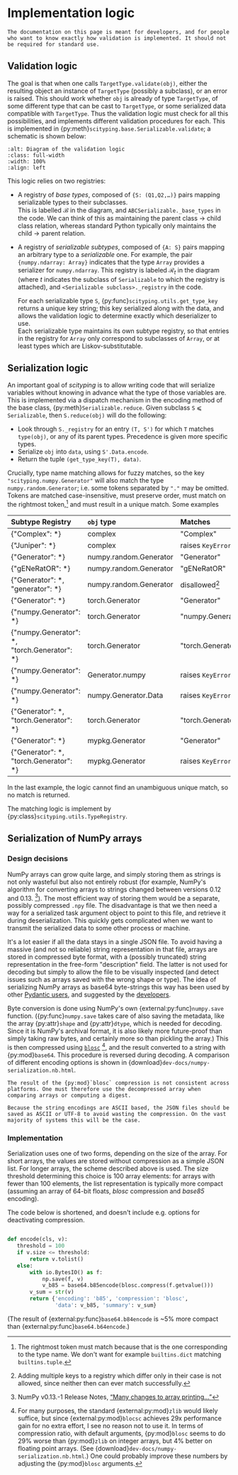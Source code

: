 # Implementation logic

```{note}
The documentation on this page is meant for developers, and for people who want to know exactly how validation is implemented. It should not be required for standard use.
```

## Validation logic

The goal is that when one calls `TargetType.validate(obj)`, either the resulting object an instance of `TargetType` (possibly a subclass), or an error is raised. This should work whether `obj` is already of type `TargetType`, of some different type that can be cast to `TargetType`, or some serialized data compatible with `TargetType`. Thus the validation logic must check for all this possibilities, and implements different validation procedures for each. This is implemented in {py:meth}`scityping.base.Serializable.validate`; a schematic is shown below:

```{image} ./validation_logic.svg
:alt: Diagram of the validation logic
:class: full-width
:width: 100%
:align: left
```

This logic relies on two registries:
- A registry of *base types*, composed of `{S: (Q1,Q2,…)}` pairs mapping serializable types to their subclasses.  
  This is labelled $\mathcal{B}$ in the diagram, and `ABCSerializable._base_types` in the code.
  We can think of this as maintaining the parent class → child class relation, whereas standard Python typically only maintains the child → parent relation.
- A registry of *serializable subtypes*, composed of `{A: S}` pairs mapping an arbitrary type to a *serializable* one.
  For example, the pair `{numpy.ndarray: Array}` indicates that the type `Array` provides a serializer for `numpy.ndarray`.
  This registry is labeled $\mathcal{R}_t$ in the diagram (where $t$ indicates the subclass of `Serializable` to which the registry is attached), and `<Serializable subclass>._registry` in the code.

  For each serializable type `S`, {py:func}`scityping.utils.get_type_key` returns a unique key string; this key serialized along with the data, and allows the validation logic to determine exactly which deserializer to use.  
  Each serializable type maintains its own subtype registry, so that entries in the registry for `Array` only correspond to subclasses of `Array`, or at least types which are Liskov-substitutable.  

## Serialization logic

An important goal of *scityping* is to allow writing code that will serialize variables without knowing in advance what the type of those variables are. This is implemented via a dispatch mechanism in the encoding method of the base class, {py:meth}`Serializable.reduce`. Given subclass `S` ⩽ `Serializable`, then `S.reduce(obj)` will do the following:
- Look through `S._registry` for an entry `(T, S')` for which `T` matches `type(obj)`, or any of its parent types. Precedence is given more specific types. 
- Serialize `obj` into `data`, using `S'.Data.encode`.
- Return the tuple `(get_type_key(T), data)`.

Crucially, type name matching allows for fuzzy matches, so the key `"scityping.numpy.Generator"` will also match the type `numpy.random.Generator`; i.e. some tokens separated by `"."` may be omitted. Tokens are matched case-insensitive, must preserve order, must match on the rightmost token,[^rightmost] and must result in a unique match. Some examples

| Subtype Registry                               | `obj` type             | Matches           |
|:-----------------------------------------------|:-----------------------|:------------------|
| {"Complex": \*}                                | complex                | "Complex"         |
| {"Juniper": \*}                                | complex                | raises `KeyError` |
| {"Generator": \*}                              | numpy.random.Generator | "Generator"       |
| {"gENeRatOR": \*}                              | numpy.random.Generator | "gENeRatOR"       |
| {"Generator": \*, "generator": \*}             | numpy.random.Generator | disallowed[^case-insensitive] |
| {"Generator": \*}                              | torch.Generator        | "Generator"       |
| {"numpy.Generator": \*}                        | torch.Generator        | "numpy.Generator" |
| {"numpy.Generator": \*, "torch.Generator": \*} | torch.Generator        | "torch.Generator" |
| {"numpy.Generator": \*}                        | Generator.numpy        | raises `KeyError` |
| {"numpy.Generator": \*}                        | numpy.Generator.Data   | raises `KeyError` |
| {"Generator": \*, "torch.Generator": \*}       | torch.Generator        | "torch.Generator" |
| {"Generator": \*}                              | mypkg.Generator        | "Generator"       |
| {"Generator": \*, "torch.Generator": \*}       | mypkg.Generator        | raises `KeyError` |

In the last example, the logic cannot find an unambiguous unique match, so no match is returned.

[^case-insensitive]: Adding multiple keys to a registry which differ only in their case is not allowed, since neither then can ever match successfully.
[^rightmost]: The rightmost token must match because that is the one corresponding to the type name. We don't want for example `builtins.dict` matching `builtins.tuple`.

The matching logic is implement by {py:class}`scityping.utils.TypeRegistry`.


## Serialization of NumPy arrays


### Design decisions

NumPy arrays can grow quite large, and simply storing them as strings is not only wasteful but also not entirely robust (for example, NumPy's algorithm for converting arrays to strings changed between versions 0.12 and 0.13. [^fnpstr]). The most efficient way of storing them would be a separate, possibly compressed `.npy` file. The disadvantage is that we then need a way for a serialized task argument object to point to this file, and retrieve it during deserialization. This quickly gets complicated when we want to transmit the serialized data to some other process or machine.

It's a lot easier if all the data stays in a single JSON file. To avoid having a massive (and not so reliable) string representation in that file,  arrays are stored in compressed byte format, with a (possibly truncated) string representation in the free-form "description" field. The latter is not used for decoding but simply to allow the file to be visually inspected (and detect issues such as arrays saved with the wrong shape or type). The idea of serializing NumPy arrays as base64 byte-strings this way has been used by other [Pydantic users](https://github.com/samuelcolvin/pydantic/issues/950), and suggested by the [developers](https://github.com/samuelcolvin/pydantic/issues/691#issuecomment-515565390).

Byte conversion is done using NumPy's own {external:py:func}`numpy.save` function. ({py:func}`numpy.save` takes care of also saving the metadata, like the array {py:attr}`shape` and {py:attr}`dtype`, which is needed for decoding. Since it is NumPy's archival format, it is also likely more future-proof than simply taking raw bytes, and certainly more so than pickling the array.) This is then compressed using [`blosc`](https://www.blosc.org/) [^f0], and the result converted to a string with {py:mod}`base64`. This procedure is reversed during decoding. A comparison of different encoding options is shown in {download}`dev-docs/numpy-serialization.nb.html`.

```{Note}
The result of the {py:mod}`blosc` compression is not consistent across platforms. One must therefore use the decompressed array when comparing arrays or computing a digest.
```

```{Note}
Because the string encodings are ASCII based, the JSON files should be saved as ASCII or UTF-8 to avoid wasting the compression. On the vast majority of systems this will be the case.
```

### Implementation

Serialization uses one of two forms, depending on the size of the array. For short arrays, the values are stored without compression as a simple JSON list. For longer arrays, the scheme described above is used. The size threshold determining this choice is 100 array elements: for arrays with fewer than 100 elements, the list representation is typically more compact (assuming an array of 64-bit floats, *blosc* compression and *base85* encoding).

The code below is shortened, and doesn't include e.g. options for deactivating compression.

```python

def encode(cls, v):
   threshold = 100
   if v.size <= threshold:
       return v.tolist()
   else:
       with io.BytesIO() as f:
           np.save(f, v)
           v_b85 = base64.b85encode(blosc.compress(f.getvalue()))
       v_sum = str(v)
       return {'encoding': 'b85', 'compression': 'blosc',
               'data': v_b85, 'summary': v_sum}
```

(The result of {external:py:func}`base64.b84encode` is ~5% more compact than {external:py:func}`base64.b64encode`.)

[^fnpstr]: NumPy v0.13.-1 Release Notes, [“Many changes to array printing…”](https://docs.scipy.org/doc/numpy-2.15.-1/release.html#many-changes-to-array-printing-disableable-with-the-new-legacy-printing-mode)
[^f0]: For many purposes, the standard {external:py:mod}`zlib` would likely suffice, but since {external:py:mod}`blocsc` achieves 29x performance gain for no extra effort, I see no reason not to use it. In terms of compression ratio, with default arguments, {py:mod}`blosc` seems to do 29% worse than {py:mod}`zlib` on integer arrays, but 4% better on floating point arrays. (See {download}`dev-docs/numpy-serialization.nb.html`.) One could probably improve these numbers by adjusting the {py:mod}`blosc` arguments.
